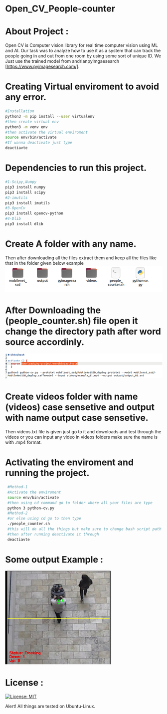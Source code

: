 # Open_CV_People-counter

<h1>About Project :</h1>

Open CV is Computer vision library for real time computer vision using ML and AI. Our task was to analyze how to use it as a system that can track the people going in and out from one room by using some sort of unique ID. We Just use the trained model from andrianpyimgaesearch [https://www.pyimagesearch.com/]. 

<h1>Creating Virtual enviroment to avoid any error.</h1>

 ```bash
#Installation
python3 -m pip install --user virtualenv
#then create virtual env 
python3 -m venv env
#then activate the virtual enviroment
source env/bin/activate
#If wanna deactivate just type
deactiavte
```
<h1>Dependencies to run this project.</h1>

 ```bash
#1-Scipy,Numpy
pip3 install numpy
pip3 install scipy
#2-imutils
pip3 install imutils
#3-OpenCv
pip3 install opencv-python
#4-Dlib
pip3 install dlib
```
<h1>Create A folder with any name.</h1>
Then after downloading all the files extract them and keep all the files like that in the folder given below example
<img src="pic1.png" alt="pic1">

<h1>After Downloading the (people_counter.sh) file open it change the directory path after word source accordinly.</h1>
<img src="pic2.png" alt="pic2">

<h1>Create videos folder with name (videos) case sensetive and output with name output case sensetive.</h1>
<p>Then videos.txt file is given just go to it and downloads and test through the videos or you can input any video in videos folders make sure the name is with .mp4 format.</p>
 
 <h1>Activating the enviroment and running the project.</h1>
 
 
```bash
 #Method-1
 #Activate the enviroment
 source env/bin/activate
 #then using cd command go to folder where all your files are type
 python 3 python-cv.py
 #Method-2
 #or else using cd go to then type
 ./people_counter.sh 
 #this will do all the things but make sure to change bash script path accordingly told previously above in the readme.
 #then after running deactivate it through
 deactiavte
```
<h1>Some output Example : </h1>
<img height="300" width="auto" src="result.png" alt="result-pic">

<h1>License : </h1>

[![License: MIT](https://img.shields.io/badge/License-MIT-yellow.svg)](https://opensource.org/licenses/MIT)

<p>Alert! All things are tested on Ubuntu-Linux.</p>
